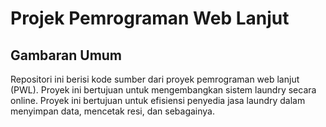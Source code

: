 # Projek Pemrograman Web Lanjut

## Gambaran Umum

Repositori ini berisi kode sumber dari proyek pemrograman web lanjut (PWL). Proyek ini bertujuan untuk mengembangkan sistem laundry secara online. Proyek ini bertujuan untuk efisiensi penyedia jasa laundry dalam menyimpan data, mencetak resi, dan sebagainya.
